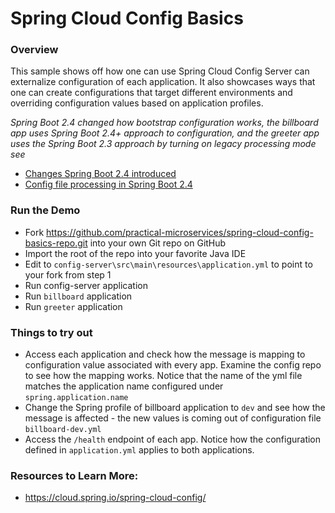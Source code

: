 # Spring Cloud Config Basics

### Overview

This sample shows off how one can use Spring Cloud Config Server can externalize configuration of each application. 
It also showcases ways that one can create configurations that target different environments and overriding 
configuration values based on application profiles. 

*Spring Boot 2.4 changed how bootstrap configuration works, the billboard app uses Spring Boot 2.4+ approach to
configuration, and the greeter app uses the Spring Boot 2.3 approach by turning on legacy processing mode see*
* [Changes Spring Boot 2.4 introduced](https://www.youtube.com/watch?v=lgyO9C9zdrg&t=1489s)
* [Config file processing in Spring Boot 2.4](https://spring.io/blog/2020/08/14/config-file-processing-in-spring-boot-2-4)

### Run the Demo

* Fork https://github.com/practical-microservices/spring-cloud-config-basics-repo.git into your own Git repo on GitHub
* Import the root of the repo into your favorite Java IDE
* Edit to `config-server\src\main\resources\application.yml` to point to your fork from step 1
* Run config-server application
* Run `billboard` application
* Run `greeter` application
 

### Things to try out 
* Access each application and check how the message is mapping to configuration value associated with every app. Examine the config repo to see how the mapping works. Notice that the name of the yml file matches the application name configured under `spring.application.name`
* Change the Spring profile of billboard application to `dev` and see how the message is affected - the new values is coming out of configuration file `billboard-dev.yml`
* Access the `/health` endpoint of each app. Notice how the configuration defined in `application.yml` applies to both applications.

 
### Resources to Learn More:
* https://cloud.spring.io/spring-cloud-config/